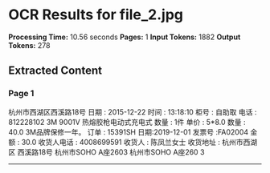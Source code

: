 # OCR Results for file_2.jpg

**Processing Time:** 10.56 seconds
**Pages:** 1
**Input Tokens:** 1882
**Output Tokens:** 278

## Extracted Content

### Page 1

杭州市西湖区西溪路18号 日期 : 2015-12-22 时间 : 13:18:10 柜号 : 自助取 电话 : 812228102 3M 9001V 热熔胶枪电动式充电式 数量 : 1件 单价 : 5*8.0 数量 : 40.0 3M品牌保修一年。 订单 : 15391SH 日期:2019-12-01 发票号 :FA02004 金额 : 30.0 收货人电话 : 4008699591 收货人 : 陈凤兰女士 收货地址 : 杭州市西湖区 西溪路18号 杭州市SOHO A座2603 杭州市SOHO A座260 3

---

